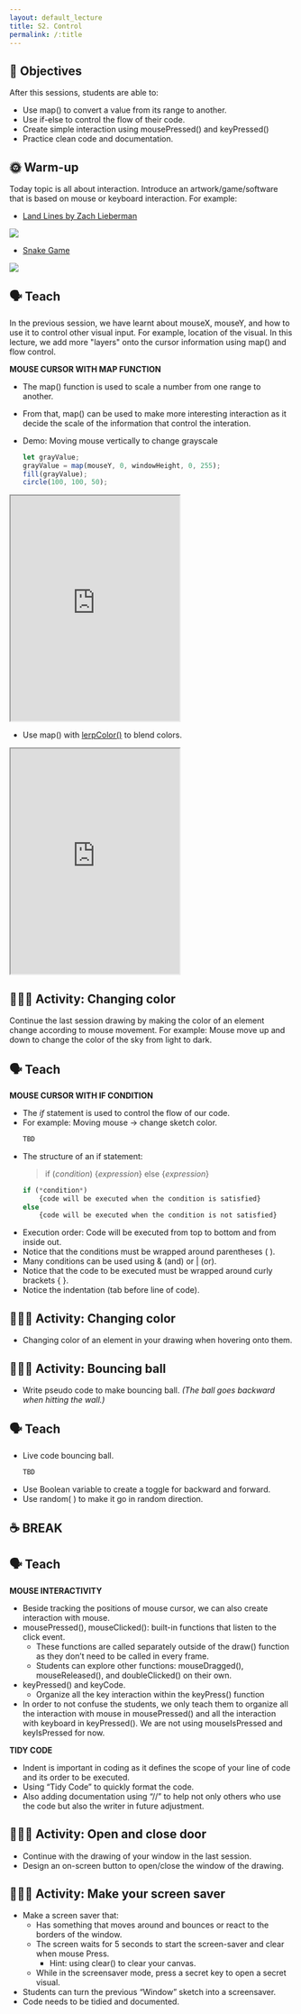 ```yaml
---
layout: default_lecture
title: S2. Control
permalink: /:title
---
```


## 📌 Objectives
After this sessions, students are able to:
- Use map() to convert a value from its range to another. 
- Use if-else to control the flow of their code. 
- Create simple interaction using mousePressed() and keyPressed()
- Practice clean code and documentation. 

## 🌞 Warm-up
Today topic is all about interaction. Introduce an artwork/game/software that is based on mouse or keyboard interaction.
For example:
- [Land Lines by Zach Lieberman](https://experiments.withgoogle.com/land-lines)
<img src='https://lh3.googleusercontent.com/1IlnmzAuSWD5w83l9nJed2LPlTODNg_iKtXnVxw4_6Ek92PVBStidO_4YNCqmi7C3jbnDPYN1MsjNkHXz3op3mPTqdoJ7m-gOuAm'>

- [Snake Game](https://www.google.com/search?si=ALGXSlbfutuq-B7BDdtCoU16ZfJfTzE8eqZQRs-AnSFaKXhXHOSk-gM8YpNE-X3mxNCFFL1Kun_a&hl=en-VN&kgs=1785550dc5e43830&shndl=21&source=sh/x/fbx/m1/1)
<img src="https://www.google.com/logos/fnbx/snake_arcade/cta_alt.png">

## 🗣️ Teach
In the previous session, we have learnt about mouseX, mouseY, and how to use it to control other visual input. For example, location of the visual. 
In this lecture, we add more "layers" onto the cursor information using map() and flow control. 

**MOUSE CURSOR WITH MAP FUNCTION**
- The map() function is used to scale a number from one range to another.
- From that, map() can be used to make more interesting interaction as it decide the scale of the information that control the interation.
- Demo: Moving mouse vertically to change grayscale
    
    ```jsx
    let grayValue;
    grayValue = map(mouseY, 0, windowHeight, 0, 255);
    fill(grayValue);
    circle(100, 100, 50);
    ```
<iframe class="p5-embed" height=400 src="https://editor.p5js.org/nhaninsummer/full/F_G80W0xF"></iframe>

- Use map() with [lerpColor()](https://p5js.org/reference/#/p5/lerpColor) to blend colors.
<iframe class="p5-embed" height=400 src="https://editor.p5js.org/nhaninsummer/full/N6WNNHCFf"></iframe>
    

## 🏄🏻‍♂️ Activity: Changing color
Continue the last session drawing by making the color of an element change according to mouse movement. 
For example: Mouse move up and down to change the color of the sky from light to dark.  
    
## 🗣️ Teach
**MOUSE CURSOR WITH IF CONDITION**
- The <i>if</i> statement is used to control the flow of our code.
- For example: Moving mouse → change sketch color.
    ```jsx
    TBD 
    ```
- The structure of an if statement:
    > if (*condition*) {*expression*} 
    else {*expression*}
    > 
    ```jsx
    if (*condition*) 
        {code will be executed when the condition is satisfied} 
    else 
        {code will be executed when the condition is not satisfied}
    ``` 
- Execution order: Code will be executed from top to bottom and from inside out.
- Notice that the conditions must be wrapped around parentheses ( ).
- Many conditions can be used using & (and) or | (or).
- Notice that the code to be executed must be wrapped around curly brackets { }.
- Notice the indentation (tab before line of code).

## 🏄🏻‍♂️ Activity: Changing color
- Changing color of an element in your drawing when hovering onto them.

## 🏄🏻‍♂️ Activity: Bouncing ball
- Write pseudo code to make bouncing ball. *(The ball goes backward when hitting the wall.)*

## 🗣️ Teach
- Live code bouncing ball.
    ```jsx
    TBD
    ```
- Use Boolean variable to create a toggle for backward and forward.
- Use random( ) to make it go in random direction.

## ☕️ BREAK

## 🗣️ Teach
**MOUSE INTERACTIVITY**
- Beside tracking the positions of mouse cursor, we can also create interaction with mouse. 
- mousePressed(), mouseClicked(): built-in functions that listen to the click event.
    - These functions are called separately outside of the draw() function as they don’t need to be called in every frame.
    - Students can explore other functions: mouseDragged(), mouseReleased(), and doubleClicked() on their own.
- keyPressed() and keyCode.
    - Organize all the key interaction within the keyPress() function
- In order to not confuse the students, we only teach them to organize all the interaction with mouse in mousePressed() and all the interaction with keyboard in keyPressed(). We are not using mouseIsPressed and keyIsPressed for now.

**TIDY CODE**
- Indent is important in coding as it defines the scope of your line of code and its order to be executed.
- Using “Tidy Code” to quickly format the code.
- Also adding documentation using “//” to help not only others who use the code but also the writer in future adjustment.

## 🏄🏻‍♂️ Activity: Open and close door
- Continue with the drawing of your window in the last session. 
- Design an on-screen button to open/close the window of the drawing.

## 🏄🏻‍♂️ Activity: Make your screen saver
- Make a screen saver that:
    - Has something that moves around and bounces or react to the borders of the window.
    - The screen waits for 5 seconds to start the screen-saver and clear when mouse Press.
        - Hint: using clear() to clear your canvas.
    - While in the screensaver mode, press a secret key to open a secret visual.
- Students can turn the previous “Window” sketch into a screensaver.
- Code needs to be tidied and documented.